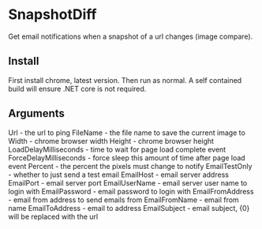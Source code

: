 # SnapshotDiff
Get email notifications when a snapshot of a url changes (image compare).

## Install
First install chrome, latest version. Then run as normal. A self contained build will ensure .NET core is not required.

## Arguments

Url - the url to ping
FileName - the file name to save the current image to
Width - chrome browser width
Height - chrome browser height
LoadDelayMilliseconds - time to wait for page load complete event
ForceDelayMilliseconds - force sleep this amount of time after page load event
Percent - the percent the pixels must change to notify
EmailTestOnly - whether to just send a test email
EmailHost - email server address
EmailPort - email server port
EmailUserName - email server user name to login with
EmailPassword - email password to login with
EmailFromAddress - email from address to send emails from
EmailFromName - email from name
EmailToAddress - email to address
EmailSubject - email subject, {0} will be replaced with the url
